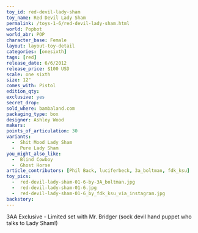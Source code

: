 ```yaml
---
toy_id: red-devil-lady-sham
toy_name: Red Devil Lady Sham
permalink: /toys-1-6/red-devil-lady-sham.html
world: Popbot
world_abr: POP
character_base: Female
layout: layout-toy-detail
categories: [onesixth]
tags: [red]
release_date: 6/6/2012
release_price: $100 USD
scale: one sixth
size: 12"
comes_with: Pistol
edition_qty: 
exclusive: yes
secret_drop:
sold_where: bambaland.com
packaging_type: box
designer: Ashley Wood
makers: 
points_of_articulation: 30
variants: 
  -  Shit Mood Lady Sham
  -  Pure Lady Sham
you_might_also_like:
  -  Blind Cowboy
  -  Ghost Horse
article_contributors: [Phil Back, luciferbeck, 3a_boltman, fdk_ksu]
toy_pics:
  -  red-devil-lady-sham-01-6-by-3A_boltman.jpg
  -  red-devil-lady-sham-01-6.jpg
  -  red-devil-lady-sham-01-6_by_fdk_ksu_via_instagram.jpg
backstory:
---
```

3AA Exclusive - Limited set with Mr. Bridger (sock devil hand puppet who talks to Lady Sham!)